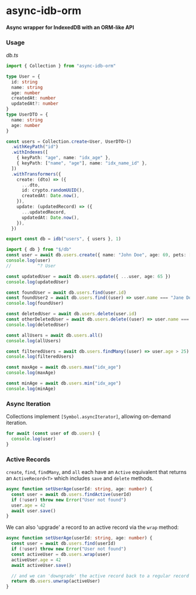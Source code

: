 # **async-idb-orm**

#### Async wrapper for IndexedDB with an ORM-like API

### Usage

_db.ts_

```ts
import { Collection } from "async-idb-orm"

type User = {
  id: string
  name: string
  age: number
  createdAt: number
  updatedAt?: number
}
type UserDTO = {
  name: string
  age: number
}

const users = Collection.create<User, UserDTO>()
  .withKeyPath("id")
  .withIndexes([
    { keyPath: "age", name: "idx_age" },
    { keyPath: ["name", "age"], name: "idx_name_id" },
  ])
  .withTransformers({
    create: (dto) => ({
      ...dto,
      id: crypto.randomUUID(),
      createdAt: Date.now(),
    }),
    update: (updatedRecord) => ({
      ...updatedRecord,
      updatedAt: Date.now(),
    }),
  })

export const db = idb("users", { users }, 1)
```

```ts
import { db } from "$/db"
const user = await db.users.create({ name: "John Doe", age: 69, pets: [] })
console.log(user)
//          ^? User

const updatedUser = await db.users.update({ ...user, age: 65 })
console.log(updatedUser)

const foundUser = await db.users.find(user.id)
const foundUser2 = await db.users.find((user) => user.name === "Jane Doe")
console.log(foundUser)

const deletedUser = await db.users.delete(user.id)
const otherDeletedUser = await db.users.delete((user) => user.name === "Jane Doe")
console.log(deletedUser)

const allUsers = await db.users.all()
console.log(allUsers)

const filteredUsers = await db.users.findMany((user) => user.age > 25)
console.log(filteredUsers)

const maxAge = await db.users.max("idx_age")
console.log(maxAge)

const minAge = await db.users.min("idx_age")
console.log(minAge)
```

### Async Iteration

Collections implement `[Symbol.asyncIterator]`, allowing on-demand iteration.

```ts
for await (const user of db.users) {
  console.log(user)
}
```

### Active Records

`create`, `find`, `findMany`, and `all` each have an `Active` equivalent that returns an `ActiveRecord<T>` which includes `save` and `delete` methods.

```ts
async function setUserAge(userId: string, age: number) {
  const user = await db.users.findActive(userId)
  if (!user) throw new Error("User not found")
  user.age = 42
  await user.save()
}
```

We can also 'upgrade' a record to an active record via the `wrap` method:

```ts
async function setUserAge(userId: string, age: number) {
  const user = await db.users.find(userId)
  if (!user) throw new Error("User not found")
  const activeUser = db.users.wrap(user)
  activeUser.age = 42
  await activeUser.save()

  // and we can 'downgrade' the active record back to a regular record via the `unwrap` method
  return db.users.unwrap(activeUser)
}
```
